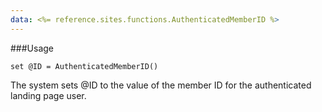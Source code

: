 ```yaml
---
data: <%= reference.sites.functions.AuthenticatedMemberID %>
---
```

###Usage
```
set @ID = AuthenticatedMemberID()
```
The system sets @ID to the value of the member ID for the authenticated landing page user.